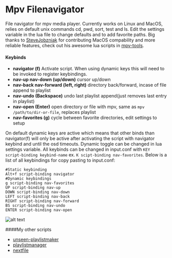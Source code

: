 # Mpv Filenavigator  
File navigator for mpv media player. Currently works on Linux and MacOS, relies on default unix commands cd, pwd, sort, test and ls. Edit the settings variable in the lua file to change defaults and to add favorite paths. Big thanks to [SteveJobzniak](https://github.com/SteveJobzniak) for contributing MacOS compability and more reliable features, check out his awesome lua scripts in [mpv-tools](https://github.com/SteveJobzniak/mpv-tools).

#### Keybinds  
- __navigator (f)__ Activate script. When using dynamic keys this will need to be invoked to register keybindings.
- __nav-up nav-down (up/down)__ cursor up/down
- __nav-back nav-forward (left, right)__ directory back/forward, incase of file append to playlist
- __nav-undo (Backspace)__ undo last playlist append(just removes last entry in playlist)
- __nav-open (Enter)__ open directory or file with mpv, same as `mpv /path/to/dir-or-file`, replaces playlist
- __nav-favorites (g)__ cycle between favorite directories, edit settings to setup

On default dynamic keys are active which means that other binds than navigator(f) will only be active after activating the script with navigator keybind and until the osd timeouts. Dynamic toggle can be changed in lua settings variable. All keybinds can be changed in input.conf with `KEY script-binding keybind-name` ex. `K scipt-binding nav-favorites`. Below is a list of all keybindings for copy pasting to input.conf:  
```
#Static keybinding  
Alt+f script-binding navigator  
#Dynamic keybindings  
g script-binding nav-favorites  
UP script-binding nav-up  
DOWN script-binding nav-down  
LEFT script-binding nav-back  
RIGHT script-binding nav-forward  
BS script-binding nav-undo  
ENTER script-binding nav-open  
```
![alt text](https://giant.gfycat.com/DisfiguredBlindAmethystinepython.gif "Screenshot")

####My other scripts
- [unseen-playlistmaker](https://github.com/donmaiq/unseen-playlistmaker)
- [playlistmanager](https://github.com/donmaiq/Mpv-Playlistmanager)
- [nextfile](https://github.com/donmaiq/mpv-nextfile)
